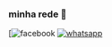 ### minha rede 👋

[![facebook](	https://img.shields.io/badge/Facebook-1877F2?style=for-the-badge&logo=facebook&logoColor=white)
[![whatsapp](https://img.shields.io/badge/WhatsApp-25D366?style=for-the-badge&logo=whatsapp&logoColor=white) ](https://api.whatsapp.com/send?phone=SeuNúmero&text=81971175520)

